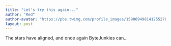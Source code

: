 ```yaml
---
title: "Let's try this again..."
author: "Red"
author-avatar: "https://pbs.twimg.com/profile_images/1590694981412552704/lHKSKqXW_400x400.jpg"
layout: post
---
```


The stars have aligned, and once again ByteJunkies can...
